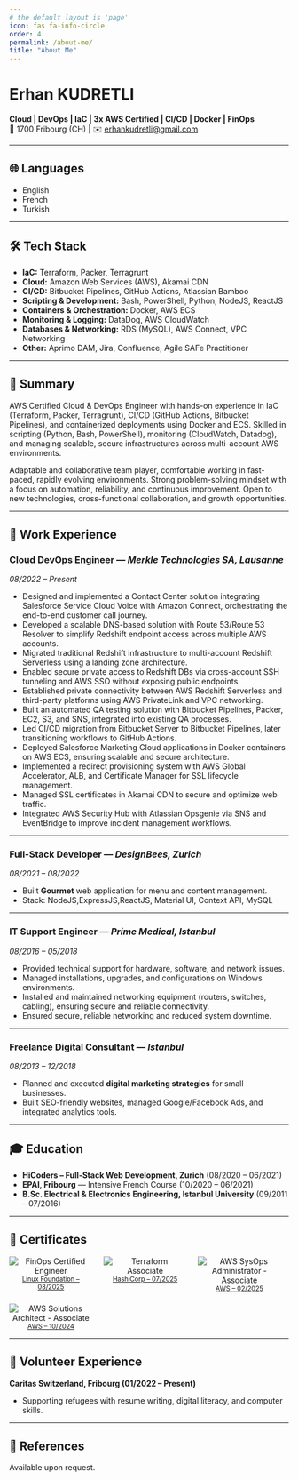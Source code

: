 ```yaml
---
# the default layout is 'page'
icon: fas fa-info-circle
order: 4
permalink: /about-me/
title: "About Me"
---
```


# Erhan KUDRETLI
**Cloud | DevOps | IaC | 3x AWS Certified | CI/CD | Docker | FinOps**  
📍 1700 Fribourg (CH) | ✉️ [erhankudretli&#64;gmail&#46;com](mailto:erhankudretli&#64;gmail&#46;com) 

---

## 🌐 Languages
- English  
- French
- Turkish  

---

## 🛠 Tech Stack
- **IaC:** Terraform, Packer, Terragrunt  
- **Cloud:** Amazon Web Services (AWS), Akamai CDN  
- **CI/CD:** Bitbucket Pipelines, GitHub Actions, Atlassian Bamboo  
- **Scripting & Development:** Bash, PowerShell, Python, NodeJS, ReactJS  
- **Containers & Orchestration:** Docker, AWS ECS  
- **Monitoring & Logging:** DataDog, AWS CloudWatch  
- **Databases & Networking:** RDS (MySQL), AWS Connect, VPC Networking  
- **Other:** Aprimo DAM, Jira, Confluence, Agile SAFe Practitioner  

---

## 📝 Summary
AWS Certified Cloud & DevOps Engineer with hands-on experience in IaC (Terraform, Packer, Terragrunt), CI/CD (GitHub Actions, Bitbucket Pipelines), and containerized deployments using Docker and ECS. Skilled in scripting (Python, Bash, PowerShell), monitoring (CloudWatch, Datadog), and managing scalable, secure infrastructures across multi-account AWS environments.  

Adaptable and collaborative team player, comfortable working in fast-paced, rapidly evolving environments. Strong problem-solving mindset with a focus on automation, reliability, and continuous improvement. Open to new technologies, cross-functional collaboration, and growth opportunities.

---

## 💼 Work Experience

### Cloud DevOps Engineer — *Merkle Technologies SA, Lausanne*  
*08/2022 – Present*  
- Designed and implemented a Contact Center solution integrating Salesforce Service Cloud Voice with Amazon Connect, orchestrating the end-to-end customer call journey.  
- Developed a scalable DNS-based solution with Route 53/Route 53 Resolver to simplify Redshift endpoint access across multiple AWS accounts.  
- Migrated traditional Redshift infrastructure to multi-account Redshift Serverless using a landing zone architecture.  
- Enabled secure private access to Redshift DBs via cross-account SSH tunneling and AWS SSO without exposing public endpoints.  
- Established private connectivity between AWS Redshift Serverless and third-party platforms using AWS PrivateLink and VPC networking.  
- Built an automated QA testing solution with Bitbucket Pipelines, Packer, EC2, S3, and SNS, integrated into existing QA processes.  
- Led CI/CD migration from Bitbucket Server to Bitbucket Pipelines, later transitioning workflows to GitHub Actions.  
- Deployed Salesforce Marketing Cloud applications in Docker containers on AWS ECS, ensuring scalable and secure architecture.  
- Implemented a redirect provisioning system with AWS Global Accelerator, ALB, and Certificate Manager for SSL lifecycle management.  
- Managed SSL certificates in Akamai CDN to secure and optimize web traffic.  
- Integrated AWS Security Hub with Atlassian Opsgenie via SNS and EventBridge to improve incident management workflows.  

---

### Full-Stack Developer — *DesignBees, Zurich*  
*08/2021 – 08/2022*  
- Built **Gourmet** web application for menu and content management.  
- Stack: NodeJS,ExpressJS,ReactJS, Material UI, Context API, MySQL  

---

### IT Support Engineer — *Prime Medical, Istanbul*  
*08/2016 – 05/2018*  
- Provided technical support for hardware, software, and network issues.  
- Managed installations, upgrades, and configurations on Windows environments.  
- Installed and maintained networking equipment (routers, switches, cabling), ensuring secure and reliable connectivity.  
- Ensured secure, reliable networking and reduced system downtime.    

---

### Freelance Digital Consultant — *Istanbul*  
*08/2013 – 12/2018*  
- Planned and executed **digital marketing strategies** for small businesses.  
- Built SEO-friendly websites, managed Google/Facebook Ads, and integrated analytics tools.  

---

## 🎓 Education

- **HiCoders – Full-Stack Web Development, Zurich** (08/2020 – 06/2021)  
- **EPAI, Fribourg** — Intensive French Course (10/2020 – 06/2021)  
- **B.Sc. Electrical & Electronics Engineering, Istanbul University** (09/2011 – 07/2016)  

---

## 📜 Certificates
<div style="display: flex; flex-wrap: wrap; gap: 20px;">

<div style="text-align: center; width: 150px;">
    <img src="https://images.credly.com/size/120x120/images/90c78afd-e885-4525-8f5e-e5834d8cb13d/image.png" alt="FinOps Certified Engineer"/>
  <div><small> <a href="https://www.credly.com/badges/0f205711-d204-4eba-ae50-1c9c6fe1cc89">Linux Foundation – 08/2025 </a> </small></div>
</div>

<div style="text-align: center; width: 150px;">
    <img src="https://images.credly.com/size/340x340/images/0dc62494-dc94-469a-83af-e35309f27356/blob" alt="Terraform Associate"/>
  <div><small><a href="https://www.credly.com/users/erhan-kudretli/badges#credly">HashiCorp – 07/2025 </a></small></div>
</div>

<div style="text-align: center; width: 150px;">
    <img src="https://images.credly.com/size/340x340/images/f0d3fbb9-bfa7-4017-9989-7bde8eaf42b1/image.png" alt="AWS SysOps Administrator - Associate"/>
  <div><small><a href="https://www.credly.com/users/erhan-kudretli/badges#credly">AWS – 02/2025 </a></small></div>
</div>

<div style="text-align: center; width: 150px;">
    <img src="https://images.credly.com/size/340x340/images/0e284c3f-5164-4b21-8660-0d84737941bc/image.png" alt="AWS Solutions Architect - Associate"/>
  <div><small><a href="https://www.credly.com/users/erhan-kudretli/badges#credly">AWS – 10/2024 </a> </small></div>
</div>

</div>

---

## 🤝 Volunteer Experience
**Caritas Switzerland, Fribourg (01/2022 – Present)**  
- Supporting refugees with resume writing, digital literacy, and computer skills.  

---

## 📌 References
Available upon request.  
